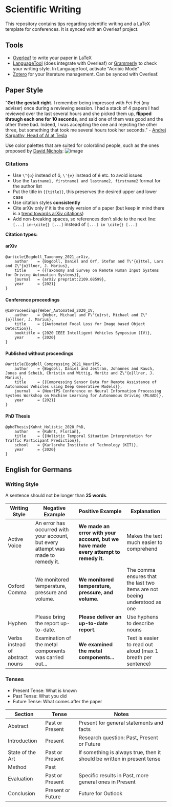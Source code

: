 # Scientific Writing

This repository contains tips regarding scientific writing and a LaTeX template for conferences. It is synced with an Overleaf project.

## Tools

- [Overleaf](https://www.overleaf.com) to write your paper in LaTeX
- [LanguageTool](https://languagetool.org/de) (does integrate with Overleaf) or [Grammerly](https://www.grammarly.com/) to check your writing style. In LanguageTool, activate  "Acribic Mode"
- [Zotero](https://www.zotero.org/) for your literature management. Can be synced with Overleaf.


## Paper Style

"**Get the gestalt right.** I remember being impressed with Fei-Fei (my adviser) once during a reviewing session. I had a stack of 4 papers I had reviewed over the last several hours and she picked them up, **flipped through each one for 10 seconds**, and said one of them was good and the other three bad. Indeed, I was accepting the one and rejecting the other three, but something that took me several hours took her seconds." - [Andrej Karpathy, Head of AI at Tesla](http://karpathy.github.io/2016/09/07/phd/)

Use color palettes that are suited for colorblind people, such as the ones proposed by [David Nichols](https://davidmathlogic.com/colorblind/#%23D81B60-%231E88E5-%23FFC107-%23004D40):
![image](https://user-images.githubusercontent.com/19552411/149807873-16d2adab-aa74-48c8-a75b-fb3ae1ebd702.png)


### Citations

- Use `\"{o}` instead of ö, `\'{e}` instead of é etc. to avoid issues
- Use the `lastname1, firstname1 and lastname2, firstname2` format for the author list
- Put the title in `{{title}}`, this preserves the desired upper and lower case
- Use citation styles **consistently**
- Cite arXiv only if it is the only version of a paper (but keep in mind there is a [trend towards arXiv citations](https://github.com/danijar/dreamerv2))
- Add non-breaking spaces, so references don't slide to the next line: `[...] in~\cite{} [...]` instead of `[...] in \cite{} [...]`  


**Citation types:**
#### arXiv
```
@article{Bogdoll_Taxonomy_2021_arXiv,
    author    = {Bogdoll, Daniel and Orf, Stefan and T\"{o}ttel, Lars and Z\"{o}llner, J. Marius},
    title     = {{Taxonomy and Survey on Remote Human Input Systems for Driving Automation Systems}}, 
    journal   = {arXiv preprint:2109.08599},
    year      = {2021}
}
```

#### Conference proceedings
```
@InProceedings{Weber_Automated_2020_IV,
    author    = {Weber, Michael and F\"{u}rst, Michael and Z\"{o}llner, J. Marius},
    title     = {{Automated Focal Loss for Image based Object Detection}},
    booktitle = {2020 IEEE Intelligent Vehicles Symposium (IV)},
    year      = {2020}
}
```

#### Published without proceedings
```
@article{Bogdoll_Compressing_2021_NeurIPS,
    author    = {Bogdoll, Daniel and Jestram, Johannes and Rauch, Jonas and Scheib, Christin and Wittig, Moritz and Z\"{o}llner, J. Marius},
    title     = {{Compressing Sensor Data for Remote Assistance of Autonomous Vehicles using Deep Generative Models}},
    journal   = {NeurIPS Conference on Neural Information Processing Systems Workshop on Machine Learning for Autonomous Driving (ML4AD)},
    year      = {2021}
}
```

#### PhD Thesis
```
@phdThesis{Kuhnt_Holistic_2020_PhD,
    author    = {Kuhnt, Florian},
    title     = {{Holistic Temporal Situation Interpretation for Traffic Participant Prediction}},
    school    = {Karlsruhe Institute of Technology (KIT)},
    year      = {2020}
}
```

## English for Germans

### Writing Style

A sentence should not be longer than **25 words**.

| Writing Style      | Negative Example | **Positive Example** | Explanation
| ----------- | ----------- | ----------- | ----------- | 
| Active Voice      | An error has occurred with your account, but every attempt was made to remedy it.       | **We made an error with your account, but we have made every attempt to remedy it.**       |   Makes the text much easier to comprehend     |
| Oxford Comma      | We monitored temperature, pressure and volume.       | **We monitored temperature, pressure, and volume.**       | The comma ensures that the last two items are not beeing understood as one       |
| Hyphen      | Please bring the report up-to-date.       | **Please deliver an up-to-date report.**       | Use hyphens to describe nouns       |
| Verbs instead of abstract nouns | Examination of the metal components was carried out... | **We examined the metal components...** | Text is easier to read out aloud (max 1 breath per sentence) | Parallel Structures | Our investigation has two goals: ° to discover root causes of production problems, ° eliminating uncertainties in design processes | **Our investigation has two goals: ° to discover root causes of production problems, ° to eliminate uncertainties in design processes** | Structured lists


### Tenses

- Present Tense: What is known
- Past Tense: What you did
- Future Tense: What comes after the paper

| Section      | Tense | Notes
| ----------- | ----------- | ----------- | 
| Abstract | Past or Present | Present for general statements and facts
| Introduction      | Present       | Research question: Past, Present or Future       |
| State of the Art      | Past or Present       | If something is always true, then it should be written in present tense       |
| Method      | Past       |        |
| Evaluation      | Past or Present       | Specific results in Past, more general ones in Present       |
| Conclusion      | Present or Future       | Future for Outlook       |


